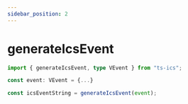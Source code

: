 ```yaml
---
sidebar_position: 2
---
```


# generateIcsEvent

```ts
import { generateIcsEvent, type VEvent } from "ts-ics";

const event: VEvent = {...}

const icsEventString = generateIcsEvent(event);
```
